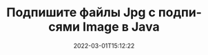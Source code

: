 ---
############################# Static ############################
layout: "auto-gen-signature"
date: 2022-03-01T15:12:22
draft: false
operation: Sign
signaturetype: Image
fileformat: Jpg
productName: Java
lang: ru
productCode: java
otherformats: pdf doc docx docm dot dotm dotx odt ott rtf xls xlsx xlsm xlsb csv ods ots xltx xltm ppt pptx pps ppsx odp otp potx potm pptm ppsm png jpg bmp gif tiff svg webp wmf
breadcrumb: Put Image signature on Jpg for Java

############################# Head ############################
head_title: "Добавление подписей Image в файл Jpg с Java"
head_description: "Поместите подпись Image в файл Jpg для Java, используя несколько строк кода. Используйте API подписи документов GroupDocs для подписи десятков форматов файлов."

############################# Header ############################
title: "Подпишите файлы Jpg с подписями Image в Java"
description: "Как добавить подпись Image с помощью нескольких строк кода Java"
bg_image: "https://cms.admin.containerize.com/templates/aspose/App_Themes/V3/images/bg/header1.png"
bg_overlay: false
button:
    enable: true

############################# SubMenu ############################
submenu:
    enable: true

    left:
        img_alt: "GroupDocs.Signature for Java"
        image: "https://cms.admin.containerize.com/templates/groupdocs/images/product-logos/90x90-noborder/groupdocs-signature-java.png"
        product: "GroupDocs.Signature"
        platform: "Java"



############################# About ############################
about:
    enable: true
    title: "Об API подписи изображений GroupDocs.Signature for Java"
    content: |
        [GroupDocs.Signature for Java](https://products.groupdocs.com/signature/java/) — популярный API для электронной подписи цифровых документов. Доступны подписи, такие как тексты, изображения, цифровые сертификаты, штрих-коды, QR-коды, штампы или метаданные. Подписи могут быть размещены в PDF-файлах, документах MS Word, книгах MS Excel, презентациях MS PowerPoint, файлах Adobe Photoshop и различных форматах изображений. Клиенты могут подписывать свои документы, а также обновлять, искать, проверять, удалять или просматривать электронные подписи, поставленные в этих документах. Кроме того, предусмотрено множество возможностей для настройки подписей.
    

############################# Steps ############################
steps:
    enable: true
    title_left: "Действия по подписанию Jpg с помощью Image в Java"
    content_left: |
        [GroupDocs.Signature for Java](https://products.groupdocs.com/signature/java/) позволяет быстро и легко подписывать документы Jpg с подписями Image.
        
        * Создайте экземпляр класса Signature, предоставляющий файл Jpg, который должен быть подписан как путь или поток памяти.
        * Создайте экземпляр класса SignOptions и установите все требуемые данные.
        * Вызвать метод Signature.Sign(), передав выходной файл Jpg или поток памяти

    title_right: " Системные Требования"
    content_right: |
        GroupDocs.Signature for Java поддерживаются на всех основных платформах и операционных системах. Перед выполнением приведенного ниже кода убедитесь, что в вашей системе установлены следующие предварительные компоненты.

        * Операционные системы: Microsoft Windows, Linux, MacOS
        * Среды разработки: NetBeans, Intellij IDEA, Eclipse, etc.
        * Java runtime: J2SE 6.0 and above
        * Получите последнюю версию GroupDocs.Signature for Java из [Maven](https://repository.groupdocs.com/webapp/#/artifacts/browse/tree/General/repo/com/groupdocs/groupdocs-signature)
         
    code: |
        ```java    
                
        // Set up input Jpg file
        String filePath = "input.jpg";
        // Set up output file
        String outputFilePath = "output.jpg";
        // Provide image file
        String imageFilePath = "image.png";

        // Instantiate Signature for input file
        Signature signature = new Signature(filePath);

        //Provide sign options
        ImageSignOptions options = new ImageSignOptions(imageFilePath);

        // set signature position
        options.setLeft(50);
        options.setTop(200);

        // sign Jpg document
        SignResult result = signature.sign(outputFilePath, options);
        ```

############################# Demos ############################
demos:
    enable: true
    title: "Подписание Jpg документов с помощью Image Live Demo"
    content: |
       Подпишите файл Jpg с различными подписями прямо сейчас, посетив веб-сайт [GroupDocs.Signature App](https://products.groupdocs.app/signature/family). Бесплатная онлайн-демонстрация ждет вас.          

############################# More Formats ############################
more_formats:
    enable: true
    title: "Другие поддерживаемые подписи Image для Java"
    content: |
        "Вы также можете подписать Jpg другими типами подписи. См. список ниже."
    format: 
       
       
back_to_top:
    enable: true
---